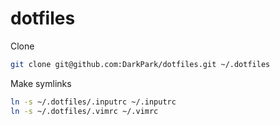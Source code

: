 dotfiles
========

Clone

```sh
git clone git@github.com:DarkPark/dotfiles.git ~/.dotfiles
```

Make symlinks

```sh
ln -s ~/.dotfiles/.inputrc ~/.inputrc
ln -s ~/.dotfiles/.vimrc ~/.vimrc
```
